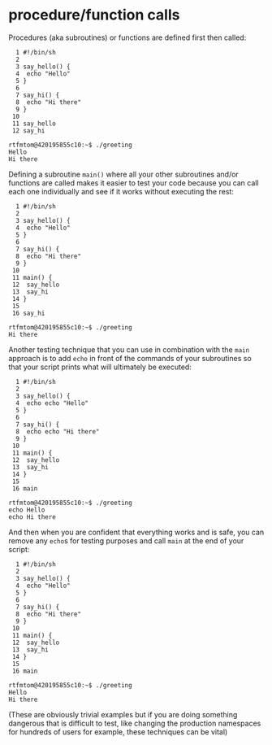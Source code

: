# procedure/function calls

Procedures (aka subroutines) or functions are defined first then called:
```
  1 #!/bin/sh
  2 
  3 say_hello() {
  4  echo "Hello"
  5 }
  6 
  7 say_hi() {
  8  echo "Hi there"
  9 }
 10 
 11 say_hello
 12 say_hi

rtfmtom@420195855c10:~$ ./greeting 
Hello
Hi there
```
Defining a subroutine `main()` where all your other subroutines and/or functions are called makes it easier to test your code because you can call each one individually and see if it works without executing the rest:
```
  1 #!/bin/sh
  2 
  3 say_hello() {
  4  echo "Hello"
  5 }
  6 
  7 say_hi() {
  8  echo "Hi there"
  9 }
 10 
 11 main() {
 12  say_hello
 13  say_hi
 14 }
 15 
 16 say_hi

rtfmtom@420195855c10:~$ ./greeting 
Hi there
```
Another testing technique that you can use in combination with the `main` approach is to add `echo` in front of the commands of your subroutines so that your script prints what will ultimately be executed:
```
  1 #!/bin/sh
  2 
  3 say_hello() {
  4  echo echo "Hello"
  5 }
  6 
  7 say_hi() {
  8  echo echo "Hi there"
  9 }
 10 
 11 main() {
 12  say_hello
 13  say_hi
 14 }
 15 
 16 main

rtfmtom@420195855c10:~$ ./greeting 
echo Hello
echo Hi there
```
And then when you are confident that everything works and is safe, you can remove any `echo`s for testing purposes and call `main` at the end of your script:
```
  1 #!/bin/sh
  2 
  3 say_hello() {
  4  echo "Hello"
  5 }
  6 
  7 say_hi() {
  8  echo "Hi there"
  9 }
 10 
 11 main() {
 12  say_hello
 13  say_hi
 14 }
 15 
 16 main

rtfmtom@420195855c10:~$ ./greeting 
Hello
Hi there
```
(These are obviously trivial examples but if you are doing something dangerous that is difficult to test, like changing the production namespaces for hundreds of users for example, these techniques can be vital)
